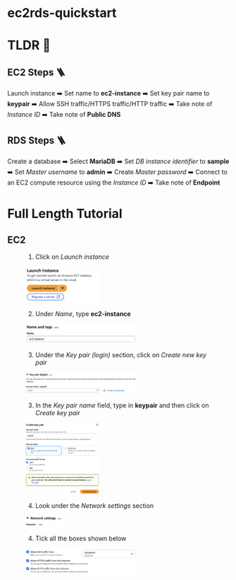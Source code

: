 # ec2rds-quickstart
# TLDR :rabbit:
## EC2 Steps :ladder:
Launch instance :arrow_right: Set name to __ec2-instance__ :arrow_right: Set key pair name to __keypair__ :arrow_right: Allow SSH traffic/HTTPS traffic/HTTP traffic :arrow_right: Take note of *Instance ID* :arrow_right: Take note of __Public DNS__
## RDS Steps :ladder:
Create a database :arrow_right: Select __MariaDB__ :arrow_right: Set *DB instance identifier* to __sample__ :arrow_right: Set *Master username* to __admin__ :arrow_right: Create *Master password* :arrow_right: Connect to an EC2 compute resource using the *Instance ID* :arrow_right: Take note of __Endpoint__ 

# Full Length Tutorial
## EC2
<figure>
  <ol start="1"><li><figcaption>Click on <i>Launch instance</i></figcaption></li></ol>
  <img alt="Launch instance" src="steps/ec2-steps/step-1.png" width="40%" title="Click on Launch instance"/>
</figure>
<figure>
  <ol start="2"><li><figcaption>Under <i>Name</i>, type <b>ec2-instance</b></figcaption></li></ol>
  <img alt="Name the instance ec2-instance" src="steps/ec2-steps/step-2.png" width="60%" title="Type in ec2-instance"/>
</figure>
<figure>
  <ol start="3"><li><figcaption>Under the <i>Key pair (login)</i> section, click on <i>Create new key pair</i></figcaption></li></ol>
  <img alt="Create a new key pair" src="steps/ec2-steps/step-3a.png" width="60%" title="Select create a new key pair"/>
  <ol start="3"><li><figcaption>In the <i>Key pair name</i> field, type in <b>keypair</b> and then click on <i>Create key pair</i></figcaption></li></ol>
  <img alt="Type in keypair" src="steps/ec2-steps/step-3b.png" width="40%" title="Type in keypair"/>
</figure>
<figure>
  <ol start="4"><li><figcaption>Look under the <i>Network settings</i> section</figcaption></li></ol>
  <img alt="Network settings" src="steps/ec2-steps/step-4a.png" width="20%" title="Network settings"/>
  <ol start="4"><li><figcaption>Tick all the boxes shown below</figcaption></li></ol>
  <img alt="Tick all boxes" src="steps/ec2-steps/step-4b.png" width="60%" title="Tick all boxes"/>
</figure>

